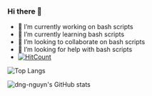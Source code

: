### Hi there 👋
- 🔭 I’m currently working on bash scripts
- 🌱 I’m currently learning bash scripts
- 👯 I’m looking to collaborate on bash scripts
- 🤔 I’m looking for help with bash scripts
- [![HitCount](https://hits.dwyl.com/dng-nguyn/dng-nguyn.svg?style=flat-square)](http://hits.dwyl.com/dng-nguyn/dng-nguyn)

![Top Langs](https://github-readme-stats.vercel.app/api/top-langs/?username=dng-nguyn&layout=compact)

![dng-nguyn's GitHub stats](https://github-readme-stats.vercel.app/api?username=dng-nguyn&show_icons=true&theme=radical)
